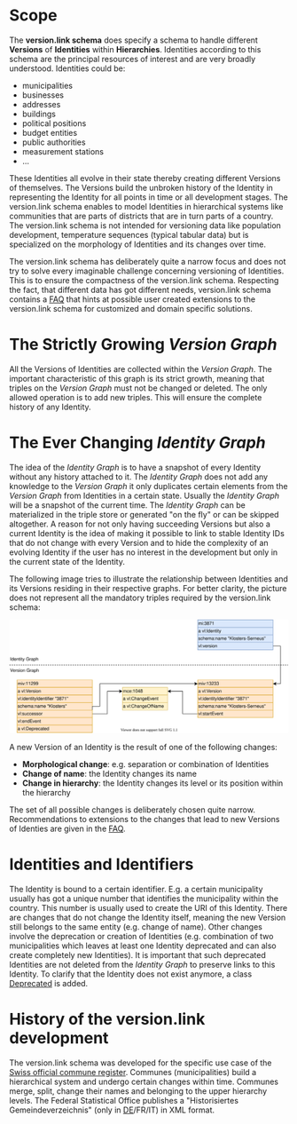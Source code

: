 # Scope
The **version.link schema** does specify a schema to handle different **Versions** of **Identities** within **Hierarchies**. Identities according to this schema are the principal resources of interest and are very broadly understood. Identities could be:

* municipalities
* businesses
* addresses
* buildings
* political positions
* budget entities
* public authorities
* measurement stations
* ... 

These Identities all evolve in their state thereby creating different Versions of themselves. The Versions build the unbroken history of the Identity in representing the Identity for all points in time or all development stages. The version.link schema enables to model Identities in hierarchical systems like communities that are parts of districts that are in turn parts of a country. The version.link schema is not intended for versioning data like population development, temperature sequences (typical tabular data) but is specialized on the morphology of Identities and its changes over time.

The version.link schema has deliberately quite a narrow focus and does not try to solve every imaginable challenge concerning versioning of Identities. This is to ensure the compactness of the version.link schema. Respecting the fact, that different data has got different needs, version.link schema contains a [FAQ](#faq) that hints at possible user created extensions to the version.link schema for customized and domain specific solutions.  

# The Strictly Growing *Version Graph*
All the Versions of Identities are collected within the *Version Graph*. The important characteristic of this graph is its strict growth, meaning that triples on the *Version Graph* must not be changed or deleted. The only allowed operation is to add new triples. This will ensure the complete history of any Identity.

# The Ever Changing *Identity Graph*
The idea of the *Identity Graph* is to have a snapshot of every Identity without any history attached to it. The *Identity Graph* does not add any knowledge to the *Version Graph* it only duplicates certain elements from the *Version Graph* from Identities in a certain state. Usually the *Identity Graph* will be a snapshot of the current time. The *Identity Graph* can be materialized in the triple store or generated "on the fly" or can be skipped altogether. A reason for not only having succeeding Versions but also a current Identity is the idea of making it possible to link to stable Identity IDs that do not change with every Version and to hide the complexity of an evolving Identity if the user has no interest in the development but only in the current state of the Identity. 

The following image tries to illustrate the relationship between Identities and its Versions residing in their respective graphs. For better clarity, the picture does not represent all the mandatory triples required by the version.link schema:

![Basic version.link schema structure](./img/basics.svg "Relationship between Identities and Versions.")

A new Version of an Identity is the result of one of the following changes:

* **Morphological change**: e.g. separation or combination of Identities
* **Change of name**: the Identity changes its name
* **Change in hierarchy**: the Identity changes its level or its position within the hierarchy

The set of all possible changes is deliberately chosen quite narrow. Recommendations to extensions to the changes that lead to new Versions of Identies are given in the [FAQ](#faq).

# Identities and Identifiers
The Identity is bound to a certain identifier. E.g. a certain municipality usually has got a unique number that identifies the municipality within the country. This number is usually used to create the URI of this Identity. There are changes that do not change the Identity itself, meaning the new Version still belongs to the same entity (e.g. change of name). Other changes involve the deprecation or creation of Identities (e.g. combination of two municipalities which leaves at least one Identity deprecated and can also create completely new Identities). It is important that such deprecated Identities are not deleted from the *Identity Graph* to preserve links to this Identity. To clarify that the Identity does not exist anymore, a class [Deprecated](#Deprecated) is added.

# History of the version.link development
The version.link schema was developed for the specific use case of the [Swiss official commune register](https://www.bfs.admin.ch/bfs/en/home/basics/swiss-official-commune-register.html). Communes (municipalities) build a hierarchical system and undergo certain changes within time. Communes merge, split, change their names and belonging to the upper hierarchy levels. The Federal Statistical Office publishes a "Historisiertes Gemeindeverzeichnis" (only in [DE](https://www.bfs.admin.ch/bfs/de/home/grundlagen/agvch/historisiertes-gemeindeverzeichnis.html)/FR/IT) in XML format.

